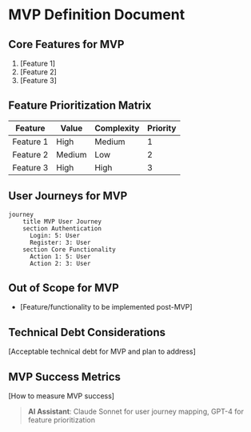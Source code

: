 # MVP Definition Document

## Core Features for MVP
1. [Feature 1]
2. [Feature 2]
3. [Feature 3]

## Feature Prioritization Matrix

| Feature | Value | Complexity | Priority |
|---------|-------|------------|----------|
| Feature 1 | High | Medium | 1 |
| Feature 2 | Medium | Low | 2 |
| Feature 3 | High | High | 3 |

## User Journeys for MVP

```mermaid
journey
    title MVP User Journey
    section Authentication
      Login: 5: User
      Register: 3: User
    section Core Functionality
      Action 1: 5: User
      Action 2: 3: User
```

## Out of Scope for MVP
- [Feature/functionality to be implemented post-MVP]

## Technical Debt Considerations
[Acceptable technical debt for MVP and plan to address]

## MVP Success Metrics
[How to measure MVP success]

> **AI Assistant**: Claude Sonnet for user journey mapping, GPT-4 for feature prioritization
